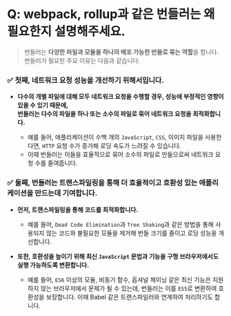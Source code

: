 # Q: webpack, rollup과 같은 번들러는 왜 필요한지 설명해주세요.

> 번들러는 **다양한 파일과 모듈을 하나의 배포 가능한 번들로 묶는 역할**을 합니다. 번들러가 필요한 주요 이유는 다음과 같습니다.

### ✅ 첫째, 네트워크 요청 성능을 개선하기 위해서입니다. 
 
- **다수의 개별 파일에 대해 모두 네트워크 요청을 수행할 경우, 성능에 부정적인 영향이 있을 수 있기 때문에,   
번들러는 다수의 파일을 하나 또는 소수의 파일로 묶어 네트워크 요청을 최적화합니다.**
  
  - 예를 들어, 애플리케이션이 수백 개의 `JavaScript`, `CSS`, 이미지 파일을 사용한다면, `HTTP` 요청 수가 증가해 로딩 속도가 느려질 수 있습니다. 
  - 이때 번들러는 이들을 효율적으로 묶어 소수의 파일로 만듦으로써 네트워크 요청 수를 줄여줍니다.

### ✅ 둘째, 번들러는 트랜스파일링을 통해 더 효율적이고 호환성 있는 애플리케이션을 만드는데 기여합니다. 
- **먼저, 트랜스파일링을 통해 코드를 최적화합니다.**
  - 예를 들어, `Dead Code Elimination`과 `Tree Shaking`과 같은 방법을 통해 사용되지 않는 코드와 불필요한 모듈을 제거해 번들 크기를 줄이고 로딩 성능을 개선합니다.

- **또한, 호환성을 높이기 위해 최신 `JavaScript` 문법과 기능을 구형 브라우저에서도 실행 가능하도록 변환합니다.**
  - 예를 들어, `ES6` 이상의 모듈, 비동기 함수, 옵셔널 체이닝 같은 최신 기능은 지원하지 않는 브라우저에서 문제가 될 수 있는데, 번들러는 이를 `ES5`로 변환하여 호환성을 보장합니다. 이때 Babel 같은 트랜스파일러와 연계하여 처리하기도 합니다.
